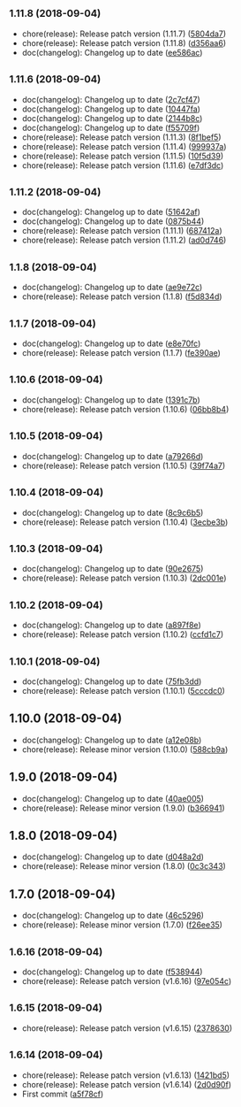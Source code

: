 ## <small>1.11.8 (2018-09-04)</small>

* chore(release): Release patch version (1.11.7) ([5804da7](https://github.com/narendhar11/gulp-release/commit/5804da7))
* chore(release): Release patch version (1.11.8) ([d356aa6](https://github.com/narendhar11/gulp-release/commit/d356aa6))
* doc(changelog): Changelog up to date ([ee586ac](https://github.com/narendhar11/gulp-release/commit/ee586ac))



## <small>1.11.6 (2018-09-04)</small>

* doc(changelog): Changelog up to date ([2c7cf47](https://github.com/narendhar11/gulp-release/commit/2c7cf47))
* doc(changelog): Changelog up to date ([10447fa](https://github.com/narendhar11/gulp-release/commit/10447fa))
* doc(changelog): Changelog up to date ([2144b8c](https://github.com/narendhar11/gulp-release/commit/2144b8c))
* doc(changelog): Changelog up to date ([f55709f](https://github.com/narendhar11/gulp-release/commit/f55709f))
* chore(release): Release patch version (1.11.3) ([8f1bef5](https://github.com/narendhar11/gulp-release/commit/8f1bef5))
* chore(release): Release patch version (1.11.4) ([999937a](https://github.com/narendhar11/gulp-release/commit/999937a))
* chore(release): Release patch version (1.11.5) ([10f5d39](https://github.com/narendhar11/gulp-release/commit/10f5d39))
* chore(release): Release patch version (1.11.6) ([e7df3dc](https://github.com/narendhar11/gulp-release/commit/e7df3dc))



## <small>1.11.2 (2018-09-04)</small>

* doc(changelog): Changelog up to date ([51642af](https://github.com/narendhar11/gulp-release/commit/51642af))
* doc(changelog): Changelog up to date ([0875b44](https://github.com/narendhar11/gulp-release/commit/0875b44))
* chore(release): Release patch version (1.11.1) ([687412a](https://github.com/narendhar11/gulp-release/commit/687412a))
* chore(release): Release patch version (1.11.2) ([ad0d746](https://github.com/narendhar11/gulp-release/commit/ad0d746))



## <small>1.1.8 (2018-09-04)</small>

* doc(changelog): Changelog up to date ([ae9e72c](https://github.com/narendhar11/gulp-release/commit/ae9e72c))
* chore(release): Release patch version (1.1.8) ([f5d834d](https://github.com/narendhar11/gulp-release/commit/f5d834d))



## <small>1.1.7 (2018-09-04)</small>

* doc(changelog): Changelog up to date ([e8e70fc](https://github.com/narendhar11/gulp-release/commit/e8e70fc))
* chore(release): Release patch version (1.1.7) ([fe390ae](https://github.com/narendhar11/gulp-release/commit/fe390ae))



## <small>1.10.6 (2018-09-04)</small>

* doc(changelog): Changelog up to date ([1391c7b](https://github.com/narendhar11/gulp-release/commit/1391c7b))
* chore(release): Release patch version (1.10.6) ([06bb8b4](https://github.com/narendhar11/gulp-release/commit/06bb8b4))



## <small>1.10.5 (2018-09-04)</small>

* doc(changelog): Changelog up to date ([a79266d](https://github.com/narendhar11/gulp-release/commit/a79266d))
* chore(release): Release patch version (1.10.5) ([39f74a7](https://github.com/narendhar11/gulp-release/commit/39f74a7))



## <small>1.10.4 (2018-09-04)</small>

* doc(changelog): Changelog up to date ([8c9c6b5](https://github.com/narendhar11/gulp-release/commit/8c9c6b5))
* chore(release): Release patch version (1.10.4) ([3ecbe3b](https://github.com/narendhar11/gulp-release/commit/3ecbe3b))



## <small>1.10.3 (2018-09-04)</small>

* doc(changelog): Changelog up to date ([90e2675](https://github.com/narendhar11/gulp-release/commit/90e2675))
* chore(release): Release patch version (1.10.3) ([2dc001e](https://github.com/narendhar11/gulp-release/commit/2dc001e))



## <small>1.10.2 (2018-09-04)</small>

* doc(changelog): Changelog up to date ([a897f8e](https://github.com/narendhar11/gulp-release/commit/a897f8e))
* chore(release): Release patch version (1.10.2) ([ccfd1c7](https://github.com/narendhar11/gulp-release/commit/ccfd1c7))



## <small>1.10.1 (2018-09-04)</small>

* doc(changelog): Changelog up to date ([75fb3dd](https://github.com/narendhar11/gulp-release/commit/75fb3dd))
* chore(release): Release patch version (1.10.1) ([5cccdc0](https://github.com/narendhar11/gulp-release/commit/5cccdc0))



## 1.10.0 (2018-09-04)

* doc(changelog): Changelog up to date ([a12e08b](https://github.com/narendhar11/gulp-release/commit/a12e08b))
* chore(release): Release minor version (1.10.0) ([588cb9a](https://github.com/narendhar11/gulp-release/commit/588cb9a))



## 1.9.0 (2018-09-04)

* doc(changelog): Changelog up to date ([40ae005](https://github.com/narendhar11/gulp-release/commit/40ae005))
* chore(release): Release minor version (1.9.0) ([b366941](https://github.com/narendhar11/gulp-release/commit/b366941))



## 1.8.0 (2018-09-04)

* doc(changelog): Changelog up to date ([d048a2d](https://github.com/narendhar11/gulp-release/commit/d048a2d))
* chore(release): Release minor version (1.8.0) ([0c3c343](https://github.com/narendhar11/gulp-release/commit/0c3c343))



## 1.7.0 (2018-09-04)

* doc(changelog): Changelog up to date ([46c5296](https://github.com/narendhar11/gulp-release/commit/46c5296))
* chore(release): Release minor version (1.7.0) ([f26ee35](https://github.com/narendhar11/gulp-release/commit/f26ee35))



## <small>1.6.16 (2018-09-04)</small>

* doc(changelog): Changelog up to date ([f538944](https://github.com/narendhar11/gulp-release/commit/f538944))
* chore(release): Release patch version (v1.6.16) ([97e054c](https://github.com/narendhar11/gulp-release/commit/97e054c))



## <small>1.6.15 (2018-09-04)</small>

* chore(release): Release patch version (v1.6.15) ([2378630](https://github.com/narendhar11/gulp-release/commit/2378630))



## <small>1.6.14 (2018-09-04)</small>

* chore(release): Release patch version (v1.6.13) ([1421bd5](https://github.com/narendhar11/gulp-release/commit/1421bd5))
* chore(release): Release patch version (v1.6.14) ([2d0d90f](https://github.com/narendhar11/gulp-release/commit/2d0d90f))
* First commit ([a5f78cf](https://github.com/narendhar11/gulp-release/commit/a5f78cf))



